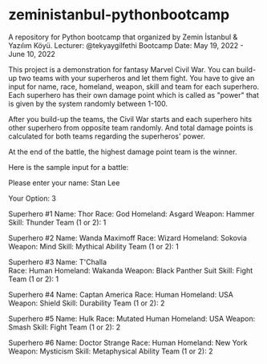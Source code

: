 # zeministanbul-pythonbootcamp
A repository for Python bootcamp that organized by Zemin İstanbul & Yazılım Köyü.
Lecturer: @tekyaygilfethi
Bootcamp Date: May 19, 2022 - June 10, 2022


This project is a demonstration for fantasy Marvel Civil War. You can build-up two teams with your superheros and let them fight. 
You have to give an input for name, race, homeland, weapon, skill and team for each superhero. Each superhero has their own damage point which is called as "power" that is given by the system randomly between 1-100.

After you build-up the teams, the Civil War starts and each superhero hits other superhero from opposite team randomly. And total damage points is calculated for both teams regarding the superheros' power.

At the end of the battle, the highest damage point team is the winner.

Here is the sample input for a battle:

Please enter your name: Stan Lee

Your Option: 3

Superhero #1
Name: Thor
Race: God
Homeland: Asgard
Weapon: Hammer
Skill: Thunder
Team (1 or 2): 1

Superhero #2
Name: Wanda Maximoff
Race: Wizard
Homeland: Sokovia
Weapon: Mind
Skill: Mythical Ability
Team (1 or 2): 1

Superhero #3
Name: T'Challa       
Race: Human
Homeland: Wakanda
Weapon: Black Panther Suit
Skill: Fight
Team (1 or 2): 1

Superhero #4
Name: Captan America
Race: Human
Homeland: USA
Weapon: Shield
Skill: Durability
Team (1 or 2): 2

Superhero #5
Name: Hulk
Race: Mutated Human
Homeland: USA
Weapon: Smash
Skill: Fight
Team (1 or 2): 2

Superhero #6
Name: Doctor Strange
Race: Human
Homeland: New York     
Weapon: Mysticism
Skill: Metaphysical Ability
Team (1 or 2): 2
